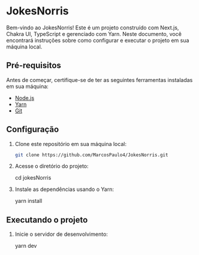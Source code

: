 # JokesNorris

Bem-vindo ao JokesNorris! Este é um projeto construído com Next.js, Chakra UI, TypeScript e gerenciado com Yarn. Neste documento, você encontrará instruções sobre como configurar e executar o projeto em sua máquina local.

## Pré-requisitos

Antes de começar, certifique-se de ter as seguintes ferramentas instaladas em sua máquina:

- [Node.js](https://nodejs.org/) 
- [Yarn](https://yarnpkg.com/) 
- [Git](https://git-scm.com/) 

## Configuração

1. Clone este repositório em sua máquina local:

   ```bash
   git clone https://github.com/MarcosPaulo4/JokesNorris.git

2. Acesse o diretório do projeto: 
    
    cd jokesNorris

3. Instale as dependências usando o Yarn: 

    yarn install

## Executando o projeto

1. Inicie o servidor de desenvolvimento: 

    yarn dev